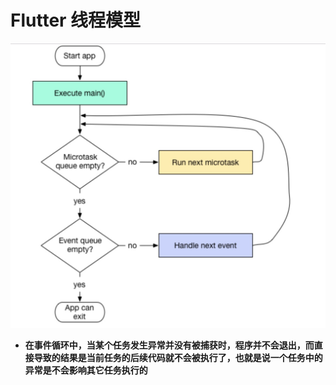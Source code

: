 # Flutter 线程模型

![Dart线程模型](../image-resources/flutter/Dart线程模型.jpg)

-   **在事件循环中，当某个任务发生异常并没有被捕获时，程序并不会退出，而直接导致的结果是当前任务的后续代码就不会被执行了，也就是说一个任务中的异常是不会影响其它任务执行的**
